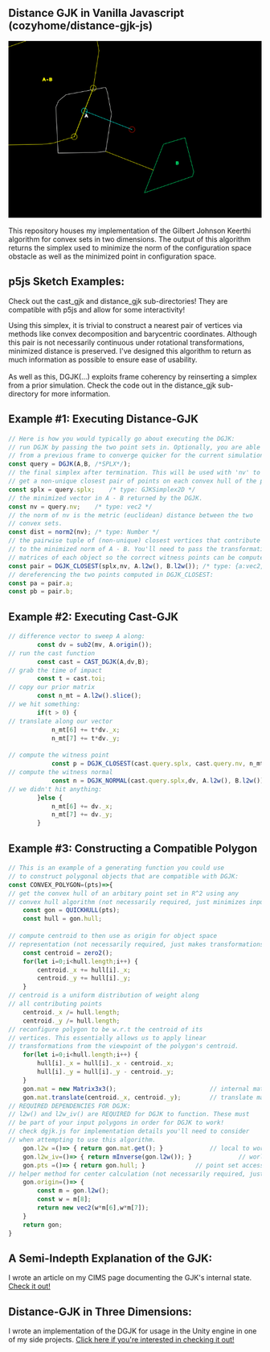 ## Distance GJK in Vanilla Javascript (cozyhome/distance-gjk-js)
<p align="center">
  <img src="img/gjk.gif" alt="DGJK Gif"/>
</p>
This repository houses my implementation of the Gilbert Johnson Keerthi algorithm for convex sets in two dimensions. The output of this algorithm returns the simplex used to minimize the norm of the configuration space obstacle as well as the minimized point in configuration space. 
<br>  

## p5js Sketch Examples:
Check out the cast_gjk and distance_gjk sub-directories! They are compatible with p5js and allow for some interactivity! 


Using this simplex, it is trivial to construct a nearest pair of vertices via methods like convex decomposition and barycentric coordinates. Although this pair is not necessarily continuous under rotational transformations, minimized distance is preserved. I've designed this algorithm to return as much information as possible to ensure ease of usability.
<br><br>As well as this, DGJK(...) exploits frame coherency by reinserting a simplex from a prior simulation. Check the code out in the distance_gjk sub-directory for more information.

## Example #1: Executing Distance-GJK
```js
// Here is how you would typically go about executing the DGJK:
// run DGJK by passing the two point sets in. Optionally, you are able to pass in a prior simplex
// from a previous frame to converge quicker for the current simulation frame. Check dgjk.js out for more details.
const query = DGJK(A,B, /*SPLX*/);
// the final simplex after termination. This will be used with 'nv' to
// get a non-unique closest pair of points on each convex hull of the point sets.
const splx = query.splx; 	/* type: GJKSimplex2D */
// the minimized vector in A - B returned by the DGJK.
const nv = query.nv; 	/* type: vec2 */
// the norm of nv is the metric (euclidean) distance between the two
// convex sets.
const dist = norm2(nv);	/* type: Number */
// the pairwise tuple of (non-unique) closest vertices that contribute
// to the minimized norm of A - B. You'll need to pass the transformation
// matrices of each object so the correct witness points can be computed.
const pair = DGJK_CLOSEST(splx,nv, A.l2w(), B.l2w()); /* type: {a:vec2, b:vec2 } */
// dereferencing the two points computed in DGJK_CLOSEST:
const pa = pair.a; 
const pb = pair.b;
```
## Example #2: Executing Cast-GJK
```js
// difference vector to sweep A along:
		const dv = sub2(mv, A.origin());
// run the cast function
		const cast = CAST_DGJK(A,dv,B);
// grab the time of impact
		const t = cast.toi;
// copy our prior matrix
		const n_mt = A.l2w().slice();
// we hit something:
		if(t > 0) {
// translate along our vector
			n_mt[6] += t*dv._x;
			n_mt[7] += t*dv._y;

// compute the witness point
			const p = DGJK_CLOSEST(cast.query.splx, cast.query.nv, n_mt, B.l2w());
// compute the witness normal
			const n = DGJK_NORMAL(cast.query.splx,dv, A.l2w(), B.l2w());
// we didn't hit anything:
		}else {
			n_mt[6] += dv._x;
			n_mt[7] += dv._y;
		}
```
## Example #3: Constructing a Compatible Polygon
```js
// This is an example of a generating function you could use
// to construct polygonal objects that are compatible with DGJK:
const CONVEX_POLYGON=(pts)=>{
// get the convex hull of an arbitary point set in R^2 using any
// convex hull algorithm (not necessarily required, just minimizes input set)
	const gon = QUICKHULL(pts);
	const hull = gon.hull;

// compute centroid to then use as origin for object space
// representation (not necessarily required, just makes transformations easier)
	const centroid = zero2();
	for(let i=0;i<hull.length;i++) {
		centroid._x += hull[i]._x;
		centroid._y += hull[i]._y;
	}
// centroid is a uniform distribution of weight along
// all contributing points
	centroid._x /= hull.length;
	centroid._y /= hull.length;		
// reconfigure polygon to be w.r.t the centroid of its 
// vertices. This essentially allows us to apply linear 
// transformations from the viewpoint of the polygon's centroid.
	for(let i=0;i<hull.length;i++) {
		hull[i]._x = hull[i]._x - centroid._x;
		hull[i]._y = hull[i]._y - centroid._y;
	}
	gon.mat = new Matrix3x3();                          // internal matrix state
	gon.mat.translate(centroid._x, centroid._y);		// translate matrix to centroid
// REQUIRED DEPENDENCIES FOR DGJK:
// l2w() and l2w_iv() are REQUIRED for DGJK to function. These must
// be part of your input polygons in order for DGJK to work!
// check dgjk.js for implementation details you'll need to consider 
// when attempting to use this algorithm.
	gon.l2w =()=> { return gon.mat.get(); }				// local to world matrix accessor
	gon.l2w_iv=()=> { return mInverse(gon.l2w()); }	            // world to local matrix accessor
	gon.pts =()=> { return gon.hull; }				// point set accessor
// helper method for center calculation (not necessarily required, just makes origins easier to get)
	gon.origin=()=> {
		const m = gon.l2w();
		const w = m[8];
		return new vec2(w*m[6],w*m[7]);
	}
	return gon;
}
```
## A Semi-Indepth Explanation of the GJK:
I wrote an article on my CIMS page documenting the GJK's internal state. [Check it out!](https://cs.nyu.edu/~djc624/hobby/dgjk/index.html)

## Distance-GJK in Three Dimensions:
I wrote an implementation of the DGJK for usage in the Unity engine in one of my side projects. [Click here if you're interested in checking it out!](https://github.com/CozyHome/team_platformer--2-week-project/blob/main/WinterPlatformer/Assets/scripts/DistanceGJK.cs)
